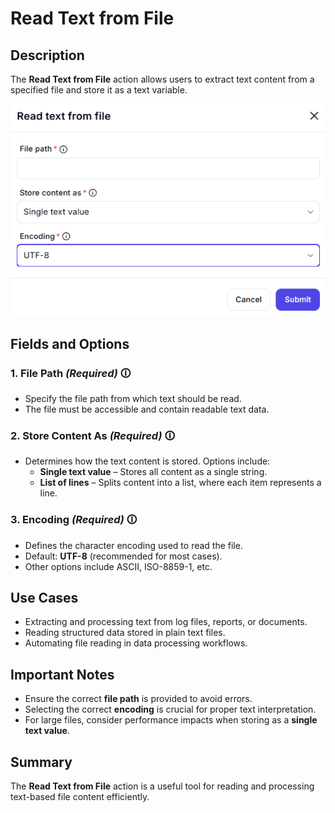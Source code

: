 # Read Text from File

## Description

The **Read Text from File** action allows users to extract text content from a specified file and store it as a text variable.

![Read Text from File UI](read-text-from-file.png)

## Fields and Options  

### 1. **File Path** *(Required)* 🛈

- Specify the file path from which text should be read.  
- The file must be accessible and contain readable text data.  

### 2. **Store Content As** *(Required)* 🛈

- Determines how the text content is stored. Options include:  
  - **Single text value** – Stores all content as a single string.  
  - **List of lines** – Splits content into a list, where each item represents a line.  

### 3. **Encoding** *(Required)* 🛈

- Defines the character encoding used to read the file.  
- Default: **UTF-8** (recommended for most cases).  
- Other options include ASCII, ISO-8859-1, etc.  

## Use Cases

- Extracting and processing text from log files, reports, or documents.  
- Reading structured data stored in plain text files.  
- Automating file reading in data processing workflows.  

## Important Notes

- Ensure the correct **file path** is provided to avoid errors.  
- Selecting the correct **encoding** is crucial for proper text interpretation.  
- For large files, consider performance impacts when storing as a **single text value**.  

## Summary

The **Read Text from File** action is a useful tool for reading and processing text-based file content efficiently.
